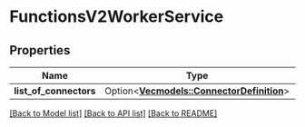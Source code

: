 # FunctionsV2WorkerService

## Properties

Name | Type | Description | Notes
------------ | ------------- | ------------- | -------------
**list_of_connectors** | Option<[**Vec<models::ConnectorDefinition>**](ConnectorDefinition.md)> |  | [optional]

[[Back to Model list]](../README.md#documentation-for-models) [[Back to API list]](../README.md#documentation-for-api-endpoints) [[Back to README]](../README.md)


